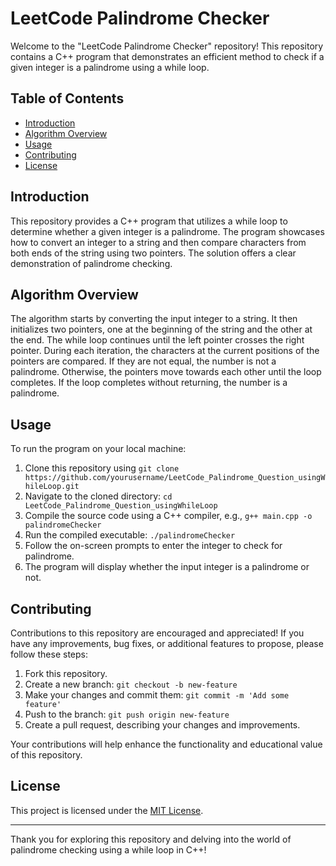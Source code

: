 # LeetCode Palindrome Checker

Welcome to the "LeetCode Palindrome Checker" repository! This repository contains a C++ program that demonstrates an efficient method to check if a given integer is a palindrome using a while loop.

## Table of Contents

- [Introduction](#introduction)
- [Algorithm Overview](#algorithm-overview)
- [Usage](#usage)
- [Contributing](#contributing)
- [License](#license)

## Introduction

This repository provides a C++ program that utilizes a while loop to determine whether a given integer is a palindrome. The program showcases how to convert an integer to a string and then compare characters from both ends of the string using two pointers. The solution offers a clear demonstration of palindrome checking.

## Algorithm Overview

The algorithm starts by converting the input integer to a string. It then initializes two pointers, one at the beginning of the string and the other at the end. The while loop continues until the left pointer crosses the right pointer. During each iteration, the characters at the current positions of the pointers are compared. If they are not equal, the number is not a palindrome. Otherwise, the pointers move towards each other until the loop completes. If the loop completes without returning, the number is a palindrome.

## Usage

To run the program on your local machine:

1. Clone this repository using `git clone https://github.com/yourusername/LeetCode_Palindrome_Question_usingWhileLoop.git`
2. Navigate to the cloned directory: `cd LeetCode_Palindrome_Question_usingWhileLoop`
3. Compile the source code using a C++ compiler, e.g., `g++ main.cpp -o palindromeChecker`
4. Run the compiled executable: `./palindromeChecker`
5. Follow the on-screen prompts to enter the integer to check for palindrome.
6. The program will display whether the input integer is a palindrome or not.

## Contributing

Contributions to this repository are encouraged and appreciated! If you have any improvements, bug fixes, or additional features to propose, please follow these steps:

1. Fork this repository.
2. Create a new branch: `git checkout -b new-feature`
3. Make your changes and commit them: `git commit -m 'Add some feature'`
4. Push to the branch: `git push origin new-feature`
5. Create a pull request, describing your changes and improvements.

Your contributions will help enhance the functionality and educational value of this repository.

## License

This project is licensed under the [MIT License](LICENSE).

---
Thank you for exploring this repository and delving into the world of palindrome checking using a while loop in C++!
